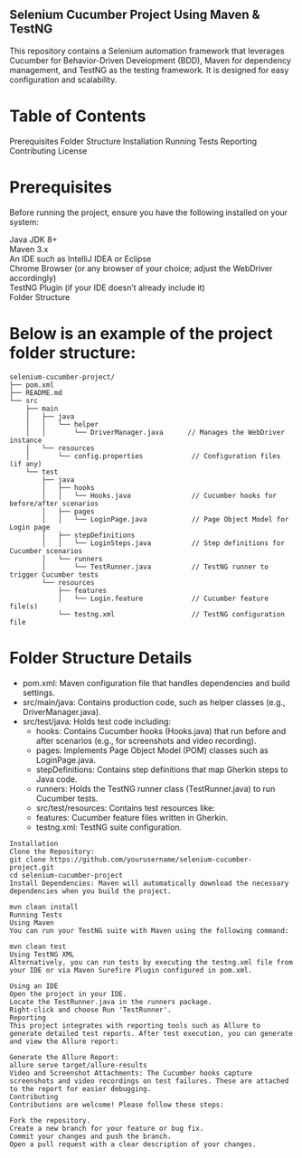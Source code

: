 ## Selenium Cucumber Project Using Maven & TestNG
This repository contains a Selenium automation framework that leverages Cucumber for Behavior-Driven Development (BDD), Maven for dependency management, and TestNG as the testing framework. It is designed for easy configuration and scalability.

# Table of Contents
Prerequisites
Folder Structure
Installation
Running Tests
Reporting
Contributing
License

# Prerequisites
Before running the project, ensure you have the following installed on your system:  

Java JDK 8+  
Maven 3.x  
An IDE such as IntelliJ IDEA or Eclipse  
Chrome Browser (or any browser of your choice; adjust the WebDriver accordingly)  
TestNG Plugin (if your IDE doesn’t already include it)  
Folder Structure  
# Below is an example of the project folder structure:
```
selenium-cucumber-project/
├── pom.xml
├── README.md
└── src
    ├── main
    │   ├── java
    │   │   └── helper
    │   │       └── DriverManager.java      // Manages the WebDriver instance
    │   └── resources
    │       └── config.properties            // Configuration files (if any)
    └── test
        ├── java
        │   ├── hooks
        │   │   └── Hooks.java               // Cucumber hooks for before/after scenarios
        │   ├── pages
        │   │   └── LoginPage.java           // Page Object Model for Login page
        │   ├── stepDefinitions
        │   │   └── LoginSteps.java          // Step definitions for Cucumber scenarios
        │   └── runners
        │       └── TestRunner.java          // TestNG runner to trigger Cucumber tests
        └── resources
            ├── features
            │   └── Login.feature            // Cucumber feature file(s)
            └── testng.xml                   // TestNG configuration file

```

# Folder Structure Details

- pom.xml: Maven configuration file that handles dependencies and build settings.
- src/main/java: Contains production code, such as helper classes (e.g., DriverManager.java).
- src/test/java: Holds test code including:
  - hooks: Contains Cucumber hooks (Hooks.java) that run before and after scenarios (e.g., for screenshots and video recording).
  - pages: Implements Page Object Model (POM) classes such as LoginPage.java.
  - stepDefinitions: Contains step definitions that map Gherkin steps to Java code.
  - runners: Holds the TestNG runner class (TestRunner.java) to run Cucumber tests.
  - src/test/resources: Contains test resources like:
  - features: Cucumber feature files written in Gherkin.
  - testng.xml: TestNG suite configuration.
```
Installation
Clone the Repository:
git clone https://github.com/yourusername/selenium-cucumber-project.git
cd selenium-cucumber-project
Install Dependencies: Maven will automatically download the necessary dependencies when you build the project.

mvn clean install
Running Tests
Using Maven
You can run your TestNG suite with Maven using the following command:

mvn clean test
Using TestNG XML
Alternatively, you can run tests by executing the testng.xml file from your IDE or via Maven Surefire Plugin configured in pom.xml.

Using an IDE
Open the project in your IDE.
Locate the TestRunner.java in the runners package.
Right-click and choose Run 'TestRunner'.
Reporting
This project integrates with reporting tools such as Allure to generate detailed test reports. After test execution, you can generate and view the Allure report:

Generate the Allure Report:
allure serve target/allure-results
Video and Screenshot Attachments: The Cucumber hooks capture screenshots and video recordings on test failures. These are attached to the report for easier debugging.
Contributing
Contributions are welcome! Please follow these steps:

Fork the repository.
Create a new branch for your feature or bug fix.
Commit your changes and push the branch.
Open a pull request with a clear description of your changes.
